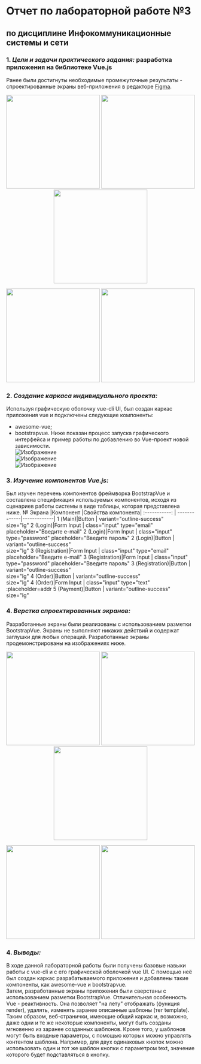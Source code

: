# Отчет по лабораторной работе №3
## по дисциплине Инфокоммуникационные системы и сети  

### 1. _Цели и задачи практического задания:_ разработка приложения на библиотеке Vue.js
Ранее были достигнуты необходимые промежуточные результаты - спроектированные экраны веб-приложения в редакторе [Figma](https://www.figma.com).  
<p align="center">
  <img width="250" src="https://sun9-42.userapi.com/c857328/v857328582/16b6d8/vdAql5Ze8Wc.jpg">
  <img width="250" src="https://sun9-4.userapi.com/c857328/v857328582/16b6e0/8_X_tFaZheA.jpg">
  <img width="250" src="https://sun9-59.userapi.com/c857328/v857328582/16b6e8/VvixKh6AHqU.jpg">
</p>
<p align="center">
  <img width="250" src="https://sun9-37.userapi.com/c857328/v857328582/16b6f0/5Nzj-TLANAQ.jpg">
  <img width="250" src="https://sun9-20.userapi.com/c857328/v857328582/16b6f8/-HGXprgmopM.jpg">
</p>

### 2. _Создание каркаса индивидуального проекта:_  
Используя графическую оболочку vue-cli UI, был создан каркас приложения vue и подключены следующие компоненты:
- awesome-vue;
- bootstrapvue.
Ниже показан процесс запуска графического интерфейса и пример работы по добавлению во Vue-проект новой зависимости.  
![Изображение](https://sun9-58.userapi.com/c858032/v858032567/1d95fb/X4T0722TQfg.jpg)  
![Изображение](https://sun9-3.userapi.com/c858032/v858032567/1d9605/wBHC55_Xicc.jpg)  
![Изображение](https://sun9-35.userapi.com/c858032/v858032567/1d95f2/-sky-Hg7JS8.jpg)  

### 3. _Изучение компонентов Vue.js:_  
Был изучен перечень компонентов фреймворка BootstrapVue и составлена спецификация используемых компонентов, исходя из сценариев работы системы в виде таблицы, которая представлена ниже.
№ Экрана      |Компонент     |Свойства компонента|
:-----------: | -------------|-------------|
1 (Main)|Button | variant="outline-success"<br>size="lg"
2 (Login)|Form Input | class="input" type="email" placeholder="Введите e-mail"
2 (Login)|Form Input | class="input" type="password" placeholder="Введите пароль"
2 (Login)|Button | variant="outline-success"<br>size="lg"
3 (Registration)|Form Input | class="input" type="email" placeholder="Введите e-mail"
3 (Registration)|Form Input | class="input" type="password" placeholder="Введите пароль"
3 (Registration)|Button | variant="outline-success"<br>size="lg"
4 (Order)|Button | variant="outline-success"<br>size="lg"
4 (Order)|Form Input | class="input" type="text" :placeholder=addr
5 (Payment)|Button | variant="outline-success"<br>size="lg"

### 4. _Верстка спроектированных экранов:_  
Разработанные экраны были реализованы с использованием разметки BootstrapVue. Экраны не выполняют никаких действий и содержат заглушки для любых операций. Разработанные экраны продемонстрированы на изображениях ниже.  
<p align="center">
  <img width="250" src="https://sun9-45.userapi.com/c858032/v858032567/1d96cb/wisZ01ORGPU.jpg">
  <img width="250" src="https://sun9-39.userapi.com/c858032/v858032567/1d96d3/Au3L2vwI8Qw.jpg">
  <img width="250" src="https://sun9-4.userapi.com/c858032/v858032567/1d96db/5R9AdNTcpnM.jpg">
</p>
<p align="center">
  <img width="250" src="https://sun9-30.userapi.com/c858032/v858032567/1d96e3/iaIfRwqXIIc.jpg">
  <img width="250" src="https://sun9-3.userapi.com/c858032/v858032567/1d96eb/o3RKIQ4kOxQ.jpg">
</p>

### 4. _Выводы:_  
В ходе данной лабораторной работы были получены базовые навыки работы с vue-cli и с его графической оболочкой vue UI. С помощью неё был создан каркас разрабатываемого приложения и добавлены такие компоненты, как awesome-vue и bootstrapvue.  
Затем, разработанные экраны приложения были сверстаны с использованием разметки BootstrapVue. Отличительная особенность Vue - реактивность. Она позволяет "на лету" отображать (функция render), удалять, изменять заранее описанные шаблоны (тег template). Таким образом, веб-странички, имеющие общий каркас и, возможно, даже одни и те же некоторые компоненты, могут быть созданы мгновенно из заранее созданных шаблонов. Кроме того, у шаблонов могут быть входные параметры, с помощью которых можно управлять контентом шаблона. Например, для двух одинаковых кнопок можно использовать один и тот же шаблон кнопки с параметром text, значение которого будет подставляться в кнопку.
